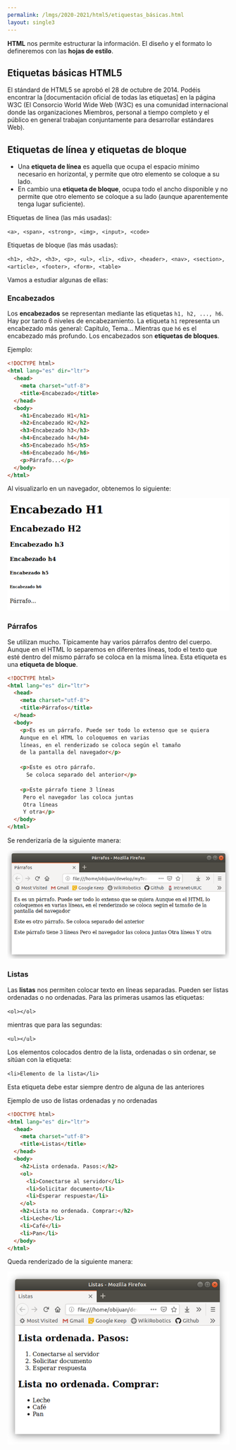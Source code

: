 ```yaml
---
permalink: /lmgs/2020-2021/html5/etiquestas_básicas.html
layout: single3
---
```


**HTML** nos permite estructurar la información. El diseño y el formato lo defineremos con las **hojas de estilo**.

## Etiquetas básicas HTML5

El stándard de HTML5 se aprobó el 28 de octubre de 2014. Podéis encontrar la [documentación oficial de todas las etiquetas] en la página W3C (El Consorcio World Wide Web (W3C) es una comunidad internacional donde las organizaciones Miembros, personal a tiempo completo y el público en general trabajan conjuntamente para desarrollar estándares Web). 

## Etiquetas de línea y etiquetas de bloque

* Una **etiqueta de línea** es aquella que ocupa el espacio mínimo necesario en horizontal, y permite que otro elemento se coloque a su lado. 
* En cambio una **etiqueta de bloque**, ocupa todo el ancho disponible y no permite que otro elemento se coloque a su lado (aunque aparentemente tenga lugar suficiente).

Etiquetas de línea (las más usadas):

`<a>, <span>, <strong>, <img>, <input>, <code>`

Etiquetas de bloque (las más usadas):

`<h1>, <h2>, <h3>, <p>, <ul>, <li>, <div>, <header>, <nav>, <section>, <article>, <footer>, <form>, <table>`

Vamos a estudiar algunas de ellas:

### Encabezados

Los **encabezados** se representan mediante las etiquetas `h1, h2, ..., h6`. Hay por tanto 6 niveles de encabezamiento. La etiqueta `h1` representa un encabezado más general: Capítulo, Tema... Mientras que `h6` es el encabezado más profundo. Los encabezados son **etiquetas de bloques**.

Ejemplo:

```html
<!DOCTYPE html>
<html lang="es" dir="ltr">
  <head>
    <meta charset="utf-8">
    <title>Encabezado</title>
  </head>
  <body>
    <h1>Encabezado H1</h1>
    <h2>Encabezado H2</h2>
    <h3>Encabezado h3</h3>
    <h4>Encabezado h4</h4>
    <h5>Encabezado h5</h5>
    <h6>Encabezado h6</h6>
    <p>Párrafo...</p>
  </body>
</html>
```
Al visualizarlo en un navegador, obtenemos lo siguiente:

![html5](img/html-01.png)

### Párrafos

Se utilizan mucho. Típicamente hay varios párrafos dentro del cuerpo. Aunque en el HTML lo separemos en diferentes líneas, todo el texto que esté dentro del mismo párrafo se coloca en la misma línea. Esta etiqueta es una **etiqueta de bloque**.

```html
<!DOCTYPE html>
<html lang="es" dir="ltr">
  <head>
    <meta charset="utf-8">
    <title>Párrafos</title>
  </head>
  <body>
    <p>Es es un párrafo. Puede ser todo lo extenso que se quiera
    Aunque en el HTML lo coloquemos en varias
    líneas, en el renderizado se coloca según el tamaño
    de la pantalla del navegador</p>

    <p>Este es otro párrafo.
      Se coloca separado del anterior</p>

    <p>Este párrafo tiene 3 líneas
     Pero el navegador las coloca juntas
     Otra líneas
     Y otra</p>
  </body>
</html>
```

Se renderizaría de la siguiente manera:

![html5](img/html-03.png)

### Listas

Las **listas** nos permiten colocar texto en líneas separadas. Pueden ser listas ordenadas o no ordenadas. Para las primeras usamos las etiquetas:

`<ol></ol>`

mientras que para las segundas:

`<ul></ul>`

Los elementos colocados dentro de la lista, ordenadas o sin ordenar, se sitúan con la etiqueta:

 `<li>Elemento de la lista</li>`

Esta etiqueta debe estar siempre dentro de alguna de las anteriores

Ejemplo de uso de listas ordenadas y no ordenadas

```html
<!DOCTYPE html>
<html lang="es" dir="ltr">
  <head>
    <meta charset="utf-8">
    <title>Listas</title>
  </head>
  <body>
    <h2>Lista ordenada. Pasos:</h2>
    <ol>
      <li>Conectarse al servidor</li>
      <li>Solicitar documento</li>
      <li>Esperar respuesta</li>
    </ol>
    <h2>Lista no ordenada. Comprar:</h2>
    <li>Leche</li>
    <li>Café</li>
    <li>Pan</li>
  </body>
</html>
```

Queda renderizado de la siguiente manera:

![html5](img/html-05.png)

